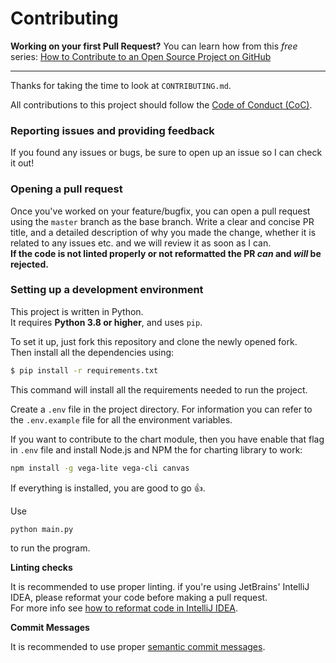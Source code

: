 # Contributing


**Working on your first Pull Request?** You can learn how from this *free* series: [How to Contribute to an Open Source Project on GitHub](https://egghead.io/courses/how-to-contribute-to-an-open-source-project-on-github)

---

Thanks for taking the time to look at `CONTRIBUTING.md`.

All contributions to this project should follow the [Code of Conduct (CoC)](./CODE_OF_CONDUCT.md).

### Reporting issues and providing feedback

If you found any issues or bugs, be sure to open up an issue so I can check it out!

### Opening a pull request

Once you've worked on your feature/bugfix, you can open a pull request using the `master` branch as the base branch. Write a clear and concise PR title, and a detailed description of why you made the change, whether it is related to any issues etc. and we will review it as soon as I can. \
**If the code is not linted properly or not reformatted the PR _can_ and _will_ be rejected.**

### Setting up a development environment

This project is written in Python. \
It requires **Python 3.8 or higher**, and uses `pip`.

To set it up, just fork this repository and clone the newly opened fork. \
Then install all the dependencies using:
```bash
$ pip install -r requirements.txt
```
This command will install all the requirements needed to run the project.

Create a `.env` file in the project directory. For information you can refer to the `.env.example` file for all the environment variables.

If you want to contribute to the chart module, then you have enable that flag in `.env` file and install Node.js and NPM the for charting library to work:
```bash
npm install -g vega-lite vega-cli canvas
```

If everything is installed, you are good to go 👍.

Use
```bash
python main.py
``` 
to run the program.

**Linting checks**

It is recommended to use proper linting. if you're using JetBrains' IntelliJ IDEA, please reformat your code before making a pull request. \
For more info see [how to reformat code in IntelliJ IDEA](https://www.jetbrains.com/help/idea/reformat-and-rearrange-code.html).


**Commit Messages**

It is recommended to use proper [semantic commit messages](https://gist.github.com/joshbuchea/6f47e86d2510bce28f8e7f42ae84c716).

